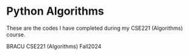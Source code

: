 # Python Algorithms
These are the codes I have completed during my CSE221 (Algorithms) course.

BRACU CSE221 (Algorithms) Fall2024
